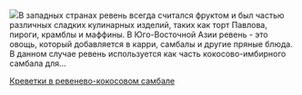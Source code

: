 <!--2025-06-21 11:49:17-->
<div class="yb">
  <div class="rss povarenok"><a href="https://www.povarenok.ru/recipes/show/182846/"><img src="https://www.povarenok.ru/data/cache/2025jun/20/23/3181911_16715-640x480.jpg"></a>В западных странах ревень всегда считался фруктом и был частью различных сладких кулинарных изделий, таких как торт Павлова, пироги, крамблы и маффины. В Юго-Восточной Азии ревень - это овощь, который добавляется в карри, самбалы и другие пряные блюда. В данном случае ревень используется как часть кокосово-имбирного самбала для... <p class="titl"><a href="https://www.povarenok.ru/recipes/show/182846/">Креветки в ревенево-кокосовом самбале</a></p></div>
</div>
